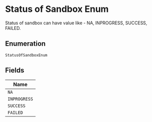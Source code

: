 
# Status of Sandbox Enum

Status of sandbox can have value like - NA, INPROGRESS, SUCCESS, FAILED.

## Enumeration

`StatusOfSandboxEnum`

## Fields

| Name |
|  --- |
| `NA` |
| `INPROGRESS` |
| `SUCCESS` |
| `FAILED` |

